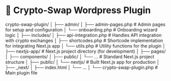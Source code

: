# 🥞 Crypto-Swap Wordpress Plugin

crypto-swap-plugin/
│
├── admin/
│   ├── admin-pages.php    # Admin pages for setup and configuration
│   └── onboarding.php     # Onboarding wizard logic
│
├── includes/
│   ├── api-integration.php    # Handles API integration with crypto exchanges
│   ├── shortcodes.php    # Shortcode implementation for integrating Next.js app
│   └── utils.php         # Utility functions for the plugin
│
├── nextjs-app/                # Next.js project directory (for development)
│   ├── pages/
│   ├── components/
│   ├── public/
│   └── ...                   # Standard Next.js project structure
│
├── public/
│   └── nextjs/                # Built Next.js app for production
│       ├── _next/
│       ├── index.html
│       └── ...
│
└── crypto-swap-plugin.php     # Main plugin file

